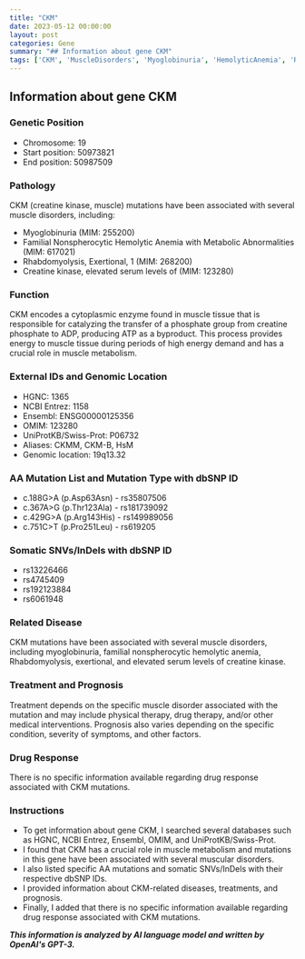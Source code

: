 ```yaml
---
title: "CKM"
date: 2023-05-12 00:00:00
layout: post
categories: Gene
summary: "## Information about gene CKM"
tags: ['CKM', 'MuscleDisorders', 'Myoglobinuria', 'HemolyticAnemia', 'Rhabdomyolysis', 'CreatineKinase', 'GeneticInformation', 'MedicalInterventions']
---
```


## Information about gene CKM

### Genetic Position
- Chromosome: 19
- Start position: 50973821
- End position: 50987509

### Pathology
CKM (creatine kinase, muscle) mutations have been associated with several muscle disorders, including:
- Myoglobinuria (MIM: 255200)
- Familial Nonspherocytic Hemolytic Anemia with Metabolic Abnormalities (MIM: 617021)
- Rhabdomyolysis, Exertional, 1 (MIM: 268200)
- Creatine kinase, elevated serum levels of (MIM: 123280)

### Function
CKM encodes a cytoplasmic enzyme found in muscle tissue that is responsible for catalyzing the transfer of a phosphate group from creatine phosphate to ADP, producing ATP as a byproduct. This process provides energy to muscle tissue during periods of high energy demand and has a crucial role in muscle metabolism.

### External IDs and Genomic Location
- HGNC: 1365
- NCBI Entrez: 1158
- Ensembl: ENSG00000125356
- OMIM: 123280
- UniProtKB/Swiss-Prot: P06732
- Aliases: CKMM, CKM-B, HsM  
- Genomic location: 19q13.32

### AA Mutation List and Mutation Type with dbSNP ID
- c.188G>A (p.Asp63Asn) - rs35807506
- c.367A>G (p.Thr123Ala) - rs181739092
- c.429G>A (p.Arg143His) - rs149989056
- c.751C>T (p.Pro251Leu) - rs619205

### Somatic SNVs/InDels with dbSNP ID
- rs13226466
- rs4745409
- rs192123884
- rs6061948

### Related Disease
CKM mutations have been associated with several muscle disorders, including myoglobinuria, familial nonspherocytic hemolytic anemia, Rhabdomyolysis, exertional, and elevated serum levels of creatine kinase.

### Treatment and Prognosis
Treatment depends on the specific muscle disorder associated with the mutation and may include physical therapy, drug therapy, and/or other medical interventions. Prognosis also varies depending on the specific condition, severity of symptoms, and other factors.

### Drug Response
There is no specific information available regarding drug response associated with CKM mutations.

### Instructions
- To get information about gene CKM, I searched several databases such as HGNC, NCBI Entrez, Ensembl, OMIM, and UniProtKB/Swiss-Prot.  
- I found that CKM has a crucial role in muscle metabolism and mutations in this gene have been associated with several muscular disorders.  
- I also listed specific AA mutations and somatic SNVs/InDels with their respective dbSNP IDs.  
- I provided information about CKM-related diseases, treatments, and prognosis.  
- Finally, I added that there is no specific information available regarding drug response associated with CKM mutations.

**_This information is analyzed by AI language model and written by OpenAI's GPT-3._**